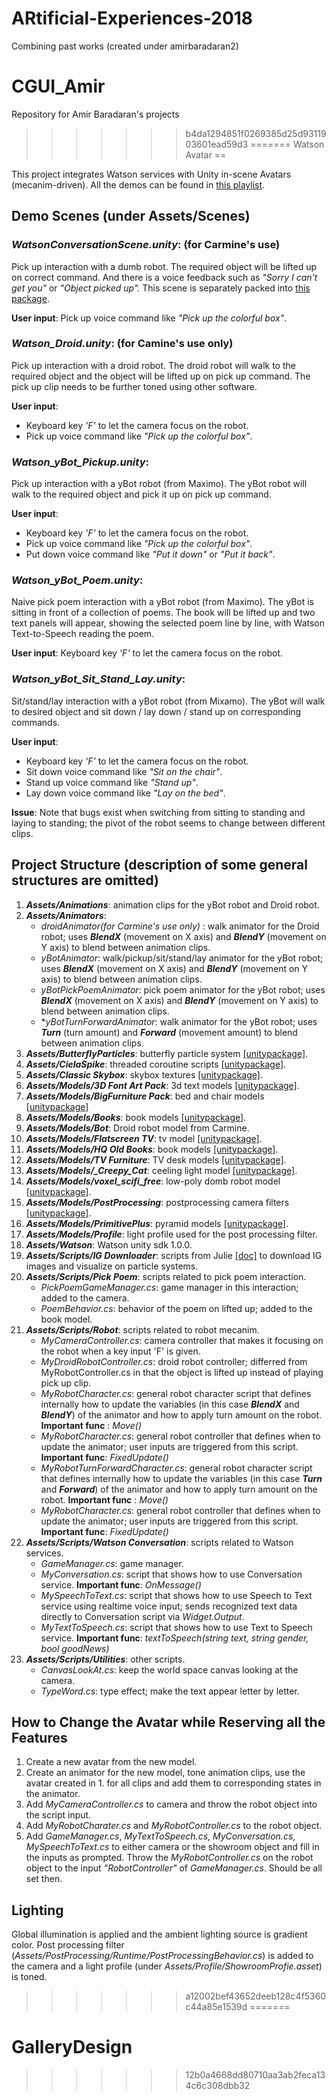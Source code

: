 # ARtificial-Experiences-2018
Combining past works (created under amirbaradaran2)


# CGUI_Amir
Repository for Amir Baradaran's projects
>>>>>>> b4da1294851f0269385d25d9311903601ead59d3
=======
Watson Avatar
==

This project integrates Watson services with Unity in-scene Avatars (mecanim-driven). All the demos can be found in [this playlist](https://www.youtube.com/playlist?list=PLKjvzG3vJ6gocim7N6fg5sMcMnOZKnSe0).

Demo Scenes (under Assets/Scenes)
--

### *WatsonConversationScene.unity*: (for Carmine's use) 
Pick up interaction with a dumb robot. The required object will be lifted up on correct command. And there is a voice feedback such as *"Sorry I can't get you"* or *"Object picked up".* This scene is separately packed into [this package](https://www.dropbox.com/s/xu2f7ezatjhaxee/Watson_Conversation_Bootcamp.unitypackage?dl=0).

**User input**: Pick up voice command like *"Pick up the colorful box"*.

### *Watson_Droid.unity*: (for Camine's use only)
Pick up interaction with a droid robot. The droid robot will walk to the required object and the object will be lifted up on pick up command. The pick up clip needs to be further toned using other software.

**User input**: 
- Keyboard key *'F'* to let the camera focus on the robot.
- Pick up voice command like *"Pick up the colorful box"*.

### *Watson_yBot_Pickup.unity*:
Pick up interaction with a yBot robot (from Maximo). The yBot robot will walk to the required object and pick it up on pick up command. 

**User input**:
- Keyboard key *'F'* to let the camera focus on the robot.
- Pick up voice command like *"Pick up the colorful box"*.
- Put down voice command like *"Put it down"* or *"Put it back"*.

### *Watson_yBot_Poem.unity*:
Naive pick poem interaction with a yBot robot (from Maximo). The yBot is sitting in front of a collection of poems. The book will be lifted up and two text panels will appear, showing the selected poem line by line, with Watson Text-to-Speech reading the poem. 

**User input**: Keyboard key *'F'* to let the camera focus on the robot.

### *Watson_yBot_Sit_Stand_Lay.unity*:
Sit/stand/lay interaction with a yBot robot (from Mixamo). The yBot will walk to desired object and sit down / lay down / stand up on corresponding commands. 

**User input**: 
- Keyboard key *'F'* to let the camera focus on the robot.
- Sit down voice command like *"Sit on the chair"*.
- Stand up voice command like *"Stand up"*.
- Lay down voice command like *"Lay on the bed"*.

**Issue**:
Note that bugs exist when switching from sitting to standing and laying to standing; the pivot of the robot seems to change between different clips.

Project Structure (description of some general structures are omitted)
--
1. ***Assets/Animations***: animation clips for the yBot robot and Droid robot.
2. ***Assets/Animators***: 
	- *droidAnimator(for Carmine's use only)* : walk animator for the Droid robot; uses ***BlendX*** (movement on X axis) and ***BlendY*** (movement on Y axis) to blend between animation clips.
	- *yBotAnimator*: walk/pickup/sit/stand/lay animator for the yBot robot; uses ***BlendX*** (movement on X axis) and ***BlendY*** (movement on Y axis) to blend between animation clips.
	- *yBotPickPoemAnimator*: pick poem animator for the yBot robot; uses ***BlendX*** (movement on X axis) and ***BlendY*** (movement on Y axis) to blend between animation clips.
	- **yBotTurnForwardAnimator*: walk animator for the yBot robot; uses ***Turn*** (turn amount) and ***Forward*** (movement amount) to blend between animation clips.
3. ***Assets/ButterflyParticles***: butterfly particle system [[unitypackage]](https://assetstore.unity.com/packages/vfx/particles/butterfly-particle-system-4000).
4. ***Assets/CielaSpike***: threaded coroutine scripts [[unitypackage]](https://assetstore.unity.com/packages/tools/thread-ninja-multithread-coroutine-15717).
5. ***Assets/Classic Skybox***: skybox textures [[unitypackage]](https://assetstore.unity.com/packages/2d/textures-materials/sky/classic-skybox-24923).
6. ***Assets/Models/3D Font Art Pack***: 3d text models [[unitypackage]](https://assetstore.unity.com/packages/3d/props/3d-font-art-pack-65635).
7. ***Assets/Models/BigFurniture Pack***: bed and chair models [[unitypackage]](https://assetstore.unity.com/packages/3d/props/furniture/big-furniture-pack-7717)
8. ***Assets/Models/Books***: book models [[unitypackage]](https://assetstore.unity.com/packages/3d/props/interior/books-3356).
9. ***Assets/Models/Bot***: Droid robot model from Carmine.
10. ***Assets/Models/Flatscreen TV***: tv model [[unitypackage]](https://assetstore.unity.com/packages/3d/props/electronics/flatscreen-tv-9721).
11. ***Assets/Models/HQ Old Books***: book models [[unitypackage]](https://assetstore.unity.com/packages/3d/props/hq-old-books-96841).
12. ***Assets/Models/TV Furniture***: TV desk models [[unitypackage]](https://assetstore.unity.com/packages/3d/props/electronics/tv-furniture-60122).
13. ***Assets/Models/_Creepy_Cat***: ceeling light model [[unitypackage]](https://assetstore.unity.com/packages/3d/environments/3d-scifi-kit-starter-kit-92152).
14. ***Assets/Models/voxel_scifi_free***: low-poly domb robot model [[unitypackage]](https://assetstore.unity.com/packages/3d/environments/sci-fi/voxel-scifi-environment-free-version-101492).
15. ***Assets/Models/PostProcessing***: postprocessing camera filters [[unitypackage]](https://assetstore.unity.com/packages/essentials/post-processing-stack-83912).
16. ***Assets/Models/PrimitivePlus***: pyramid models [[unitypackage]](https://www.assetstore.unity3d.com/en/#!/content/25542).
17. ***Assets/Models/Profile***: light profile used for the post processing filter.
18. ***Assets/Watson***: Watson unity sdk 1.0.0.
19. ***Assets/Scripts/IG Downloader***: scripts from Julie [[doc]](https://docs.google.com/document/d/1dYlU322MgREKFApCiEhhtbiiFRyzV7XFlqVQy2ifLU0/edit#) to download IG images and visualize on particle systems.
20. ***Assets/Scripts/Pick Poem***: scripts related to pick poem interaction.
	- *PickPoemGameManager.cs*: game manager in this interaction; added to the camera.
	- *PoemBehavior.cs*: behavior of the poem on lifted up; added to the book model.
21. ***Assets/Scripts/Robot***: scripts related to robot mecanim.
	- *MyCameraController.cs*: camera controller that makes it focusing on the robot when a key input 'F' is given.
	- *MyDroidRobotController.cs*: droid robot controller; differred from MyRobotController.cs in that the object is lifted up instead of playing pick up clip.
	- *MyRobotCharacter.cs*: general robot character script that defines internally how to update the variables (in this case ***BlendX*** and ***BlendY***) of the animator and how to apply turn amount on the robot.
		**Important func** :  *Move()*
	- *MyRobotCharacter.cs*: general robot controller that defines when to update the animator; user inputs are triggered from this script.
		**Important func**: *FixedUpdate()*
	- *MyRobotTurnForwardCharacter.cs*: general robot character script that defines internally how to update the variables (in this case ***Turn*** and ***Forward***) of the animator and how to apply turn amount on the robot.
		**Important func** :  *Move()*
	- *MyRobotCharacter.cs*: general robot controller that defines when to update the animator; user inputs are triggered from this script.
		**Important func**: *FixedUpdate()*
22. ***Assets/Scripts/Watson Conversation***: scripts related to Watson services.
	- *GameManager.cs*: game manager. 
	- *MyConversation.cs*: script that shows how to use Conversation service.
		**Important func**: *OnMessage()*
	- *MySpeechToText.cs*: script that shows how to use Speech to Text service using realtime voice input; sends recognized text data directly to Conversation script via *Widget.Output*.
	- *MyTextToSpeech.cs*: script that shows how to use Text to Speech service.
		**Important func**: *textToSpeech(string text, string gender, bool goodNews)*
23. ***Assets/Scripts/Utilities***: other scripts.
	- *CanvasLookAt.cs*: keep the world space canvas looking at the camera.
	- *TypeWord.cs*: type effect; make the text appear letter by letter.

How to Change the Avatar while Reserving all the Features
--
1. Create a new avatar from the new model.
2. Create an animator for the new model, tone animation clips, use the avatar created in 1. for all clips and add them to corresponding states in the animator.
3. Add *MyCameraController.cs* to camera and throw the robot object into the script input.
4. Add *MyRobotCharater.cs* and *MyRobotController.cs* to the robot object.
5. Add *GameManager.cs*, *MyTextToSpeech.cs*, *MyConversation.cs*, *MySpeechToText.cs* to either camera or the showroom object and fill in the inputs as prompted. Throw the *MyRobotController.cs* on the robot object to the input *"RobotController"* of *GameManager.cs*. Should be all set then.

Lighting
--
Global illumination is applied and the ambient lighting source is gradient color. Post processing filter (*Assets/PostProcessing/Runtime/PostProcessingBehavior.cs*) is added to the camera and a light profile (under *Assets/Profile/ShowroomProfie.asset*) is toned.
>>>>>>> a12002bef43652deeb128c4f5360c44a85e1539d
=======
# GalleryDesign
>>>>>>> 12b0a4668dd80710aa3ab2feca134c6c308dbb32
